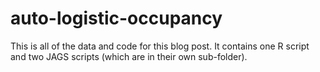 # auto-logistic-occupancy

This is all of the data and code for this blog post. It contains one R script and two JAGS scripts (which are in their own sub-folder).
